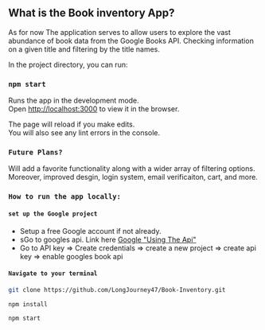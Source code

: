 ## What is the Book inventory App?
As for now The application serves to allow users to explore the vast abundance of book data from the Google Books API. Checking information on a given title and filtering by the title names.

In the project directory, you can run:

### `npm start`

Runs the app in the development mode.<br />
Open [http://localhost:3000](http://localhost:3000) to view it in the browser.

The page will reload if you make edits.<br />
You will also see any lint errors in the console.

### `Future Plans?`

Will add a favorite functionality along with a wider array of filtering options. Moreover, improved desgin, login system, email verificaiton, cart, and more.

### `How to run the app locally:`

#### `set up the Google project`
- Setup a free Google account if not already.
- sGo to googles api. Link here [Google "Using The Api"](https://developers.google.com/books/docs/v1/using)
- Go to API key => Create credentials => create a new project => create api key => enable googles book api 

#### `Navigate to your terminal`
```bash
git clone https://github.com/LongJourney47/Book-Inventory.git

npm install

npm start
```
